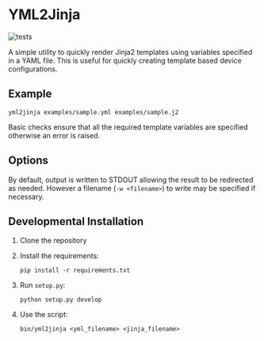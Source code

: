 # YML2Jinja

![tests](https://github.com/jvoss/yml2ninja/workflows/tests/badge.svg?branch=master)

A simple utility to quickly render Jinja2 templates using variables specified in 
a YAML file. This is useful for quickly creating template based device 
configurations.

## Example

    yml2jinja examples/sample.yml examples/sample.j2

Basic checks ensure that all the required template variables are specified
otherwise an error is raised.

## Options

By default, output is written to STDOUT allowing the result to be redirected 
as needed. However a filename (`-w <filename>`) to write may be specified if 
necessary.

## Developmental Installation

1) Clone the repository

2) Install the requirements:

    `pip install -r requirements.txt`

3) Run `setup.py`:
   
    `python setup.py develop`

4) Use the script:

    `bin/yml2jinja <yml_filename> <jinja_filename>`
   
